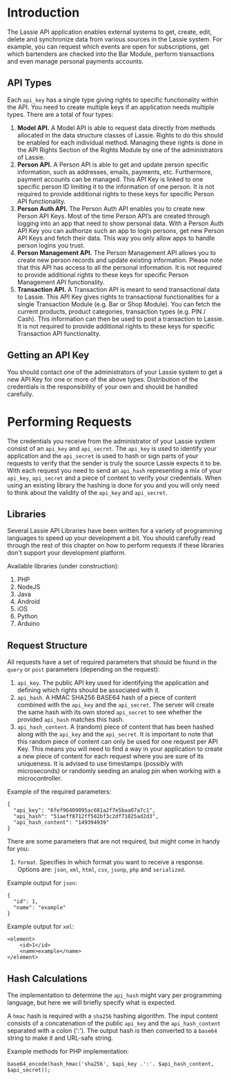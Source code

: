 # Introduction
The Lassie API application enables external systems to get, create, edit, delete and synchronize data from various sources in the Lassie system. For example, you can request which events are open for subscriptions, get which bartenders are checked into the Bar Module, perform transactions and even manage personal payments accounts.

## API Types
Each <code>api_key</code> has a single type giving rights to specific functionality within the API. You need to create multiple keys if an application needs multiple types. There are a total of four types:
1. <b>Model API.</b> A Model API is able to request data directly from methods allocated in the data structure classes of Lassie. Rights to do this should be enabled for each individual method. Managing these rights is done in the API Rights Section of the Rights Module by one of the administrators of Lassie.
2. <b>Person API.</b> A Person API is able to get and update person specific information, such as addresses, emails, payments, etc. Furthermore, payment accounts can be managed. This API Key is linked to one specific person ID limiting it to the information of one person. It is not required to provide additional rights to these keys for specific Person API functionality.
3. <b>Person Auth API.</b> The Person Auth API enables you to create new Person API Keys. Most of the time Person API’s are created through logging into an app that need to show personal data. With a Person Auth API Key you can authorize such an app to login persons, get new Person API Keys and fetch their data. This way you only allow apps to handle person logins you trust.
4. <b>Person Management API.</b> The Person Management API allows you to create new person records and update existing information. Please note that this API has access to all the personal information. It is not required to provide additional rights to these keys for specific Person Management API functionality.
5. <b>Transaction API.</b> A Transaction API is meant to send transactional data to Lassie. This API Key gives rights to transactional functionalities for a single Transaction Module (e.g. Bar or Shop Module). You can fetch the current products, product categories, transaction types (e.g. PIN / Cash). This information can then be used to post a transaction to Lassie. It is not required to provide additional rights to these keys for specific Transaction API functionality.

## Getting an API Key
You should contact one of the administrators of your Lassie system to get a new API Key for one or more of the above types. Distribution of the credentials is the responsibility of your own and should be handled carefully.

# Performing Requests
The credentials you receive from the administrator of your Lassie system consist of an <code>api_key</code> and <code>api_secret</code>. The <code>api_key</code> is used to identify your application and the <code>api_secret</code> is used to hash or sign parts of your requests to verify that the sender is truly the source Lassie expects it to be. With each request you need to send an <code>api_hash</code> representing a mix of your <code>api_key</code>, <code>api_secret</code> and a piece of content to verify your credentials. When using an existing library the hashing is done for you and you will only need to think about the validity of the <code>api_key</code> and <code>api_secret</code>.

## Libraries
Several Lassie API Libraries have been written for a variety of programming languages to speed up your development a bit. You should carefully read through the rest of this chapter on how to perform requests if these libraries don't support your development platform.

Available libraries (under construction):
1. PHP
2. NodeJS
2. Java
3. Android
4. iOS
5. Python
6. Arduino

## Request Structure
All requests have a set of required parameters that should be found in the <code>query</code> or <code>post</code> parameters (depending on the request):
1. <code>api_key</code>. The public API key used for identifying the application and defining which rights should be associated with it.
3. <code>api_hash</code>. A HMAC SHA256 BASE64 hash of a piece of content combined with the <code>api_key</code> and the <code>api_secret</code>. The server will create the same hash with its own stored <code>api_secret</code> to see whether the provided <code>api_hash</code> matches this hash.
4. <code>api_hash_content</code>. A (random) piece of content that has been hashed along with the <code>api_key</code> and the <code>api_secret</code>. It is important to note that this random piece of content can only be used for one request per API Key. This means you will need to find a way in your application to create a new piece of content for each request where you are sure of its uniqueness. It is advised to use timestamps (possibly with microseconds) or randomly seeding an analog pin when working with a microcontroller.

Example of the required parameters:

    {
      "api_key": "6fef96409095ac681a2f7e5baa07a7c1",
      "api_hash": "51aeff8712ff502bf3c2df71025ad2d3",
      "api_hash_content": "149394939"
    }

There are some parameters that are not required, but might come in handy for you:
1. <code>format</code>. Specifies in which format you want to receive a response.
Options are: <code>json</code>, <code>xml</code>, <code>html</code>, <code>csv</code>, <code>jsonp</code>, <code>php</code> and <code>serialized</code>.

Example output for <code>json</code>:

    {
      "id": 1,
      "name": "example"
    }

Example output for <code>xml</code>:

    <element>
        <id>1</id>
        <name>example</name>
    </element>

## Hash Calculations
The implementation to determine the <code>api_hash</code> might vary per programming language, but here we will briefly specify what is expected.

A <code>hmac</code> hash is required with a <code>sha256</code> hashing algorithm. The input content consists of a concatenation of the public <code>api_key</code> and the <code>api_hash_content</code> separated with a colon (':'). The output hash is then converted to a <code>base64</code> string to make it and URL-safe string.

Example methods for PHP implementation:

    base64_encode(hash_hmac('sha256', $api_key .':'. $api_hash_content, $api_secret));
